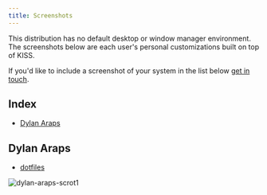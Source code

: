 ```yaml
---
title: Screenshots
---
```


This distribution has no default desktop or window manager environment. The screenshots below are each user's personal customizations built on top of KISS.

If you'd like to include a screenshot of your system in the list below [get in touch](https://getkiss.org/pages/contact/).

## Index

<!-- vim-markdown-toc GFM -->

* [Dylan Araps](#dylan-araps)

<!-- vim-markdown-toc -->


## Dylan Araps

- [dotfiles](https://github.com/dylanaraps/dotfiles)

![dylan-araps-scrot1](https://user-images.githubusercontent.com/6799467/64507777-286df680-d2cb-11e9-9460-e91aa02467ec.jpg)
